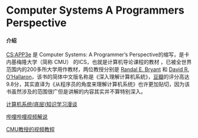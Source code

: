 # Computer Systems A Programmers Perspective

#### 介绍
[CS:APP3e](http://csapp.cs.cmu.edu) 是 Computer Systems: A Programmer’s Perspective的缩写，是卡内基梅隆大学（简称 CMU） 的ICS，也就是计算机导论课程的教材 ，已被全世界范围内的200多所大学用作教材，两位教授分别是 [Randal E. Bryant](https://en.wikipedia.org/wiki/Randal_Bryant) 和 [David R. O’Hallaron](https://www.cs.cmu.edu/~droh/)，该书的简体中文版名称是《深入理解计算机系統》，[豆瓣](https://book.douban.com/subject/26912767/)的评分高达9.8分，其实直译为《从程序员的角度来理解计算机系统》也许更加贴切，因为该书虽然涉及的范围很广但是讲解的内容其实并不算特别深入。

[计算机系统(底层)知识学习漫谈](https://www.bilibili.com/video/BV1no4y1R7M9/) 

[哔哩哔哩视频解说](https://www.bilibili.com/video/BV1RK4y1R7Kf/)

[CMU教授的视频教程](https://www.bilibili.com/video/BV1a54y1k7YE?p=1)
